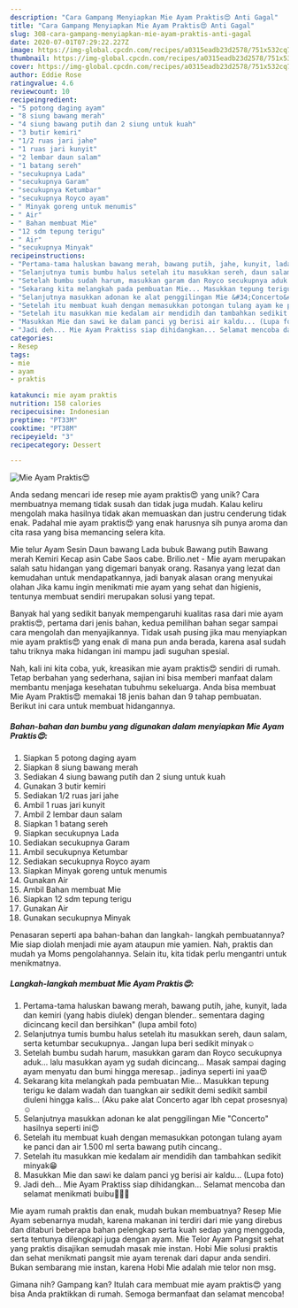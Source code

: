 ```yaml
---
description: "Cara Gampang Menyiapkan Mie Ayam Praktis😍 Anti Gagal"
title: "Cara Gampang Menyiapkan Mie Ayam Praktis😍 Anti Gagal"
slug: 308-cara-gampang-menyiapkan-mie-ayam-praktis-anti-gagal
date: 2020-07-01T07:29:22.227Z
image: https://img-global.cpcdn.com/recipes/a0315eadb23d2578/751x532cq70/mie-ayam-praktis😍-foto-resep-utama.jpg
thumbnail: https://img-global.cpcdn.com/recipes/a0315eadb23d2578/751x532cq70/mie-ayam-praktis😍-foto-resep-utama.jpg
cover: https://img-global.cpcdn.com/recipes/a0315eadb23d2578/751x532cq70/mie-ayam-praktis😍-foto-resep-utama.jpg
author: Eddie Rose
ratingvalue: 4.6
reviewcount: 10
recipeingredient:
- "5 potong daging ayam"
- "8 siung bawang merah"
- "4 siung bawang putih dan 2 siung untuk kuah"
- "3 butir kemiri"
- "1/2 ruas jari jahe"
- "1 ruas jari kunyit"
- "2 lembar daun salam"
- "1 batang sereh"
- "secukupnya Lada"
- "secukupnya Garam"
- "secukupnya Ketumbar"
- "secukupnya Royco ayam"
- " Minyak goreng untuk menumis"
- " Air"
- " Bahan membuat Mie"
- "12 sdm tepung terigu"
- " Air"
- "secukupnya Minyak"
recipeinstructions:
- "Pertama-tama haluskan bawang merah, bawang putih, jahe, kunyit, lada dan kemiri (yang habis diulek) dengan blender.. sementara daging dicincang kecil dan bersihkan&#34; (lupa ambil foto)"
- "Selanjutnya tumis bumbu halus setelah itu masukkan sereh, daun salam, serta ketumbar secukupnya.. Jangan lupa beri sedikit minyak☺️"
- "Setelah bumbu sudah harum, masukkan garam dan Royco secukupnya aduk... lalu masukkan ayam yg sudah dicincang... Masak sampai daging ayam menyatu dan bumi hingga meresap.. jadinya seperti ini yaa😍"
- "Sekarang kita melangkah pada pembuatan Mie... Masukkan tepung terigu ke dalam wadah dan tuangkan air sedikit demi sedikit sambil diuleni hingga kalis... (Aku pake alat Concerto agar lbh cepat prosesnya)☺️"
- "Selanjutnya masukkan adonan ke alat penggilingan Mie &#34;Concerto&#34; hasilnya seperti ini😍"
- "Setelah itu membuat kuah dengan memasukkan potongan tulang ayam ke panci dan air 1.500 ml serta bawang putih cincang.."
- "Setelah itu masukkan mie kedalam air mendidih dan tambahkan sedikit minyak😁"
- "Masukkan Mie dan sawi ke dalam panci yg berisi air kaldu... (Lupa foto)"
- "Jadi deh... Mie Ayam Praktiss siap dihidangkan... Selamat mencoba dan selamat menikmati buibu🤩🥰😍"
categories:
- Resep
tags:
- mie
- ayam
- praktis

katakunci: mie ayam praktis 
nutrition: 158 calories
recipecuisine: Indonesian
preptime: "PT33M"
cooktime: "PT38M"
recipeyield: "3"
recipecategory: Dessert

---
```



![Mie Ayam Praktis😍](https://img-global.cpcdn.com/recipes/a0315eadb23d2578/751x532cq70/mie-ayam-praktis😍-foto-resep-utama.jpg)

Anda sedang mencari ide resep mie ayam praktis😍 yang unik? Cara membuatnya memang tidak susah dan tidak juga mudah. Kalau keliru mengolah maka hasilnya tidak akan memuaskan dan justru cenderung tidak enak. Padahal mie ayam praktis😍 yang enak harusnya sih punya aroma dan cita rasa yang bisa memancing selera kita.

Mie telur Ayam Sesin Daun bawang Lada bubuk Bawang putih Bawang merah Kemiri Kecap asin Cabe Saos cabe. Brilio.net - Mie ayam merupakan salah satu hidangan yang digemari banyak orang. Rasanya yang lezat dan kemudahan untuk mendapatkannya, jadi banyak alasan orang menyukai olahan Jika kamu ingin menikmati mie ayam yang sehat dan higienis, tentunya membuat sendiri merupakan solusi yang tepat.

Banyak hal yang sedikit banyak mempengaruhi kualitas rasa dari mie ayam praktis😍, pertama dari jenis bahan, kedua pemilihan bahan segar sampai cara mengolah dan menyajikannya. Tidak usah pusing jika mau menyiapkan mie ayam praktis😍 yang enak di mana pun anda berada, karena asal sudah tahu triknya maka hidangan ini mampu jadi suguhan spesial.


Nah, kali ini kita coba, yuk, kreasikan mie ayam praktis😍 sendiri di rumah. Tetap berbahan yang sederhana, sajian ini bisa memberi manfaat dalam membantu menjaga kesehatan tubuhmu sekeluarga. Anda bisa membuat Mie Ayam Praktis😍 memakai 18 jenis bahan dan 9 tahap pembuatan. Berikut ini cara untuk membuat hidangannya.

<!--inarticleads1-->

##### Bahan-bahan dan bumbu yang digunakan dalam menyiapkan Mie Ayam Praktis😍:

1. Siapkan 5 potong daging ayam
1. Siapkan 8 siung bawang merah
1. Sediakan 4 siung bawang putih dan 2 siung untuk kuah
1. Gunakan 3 butir kemiri
1. Sediakan 1/2 ruas jari jahe
1. Ambil 1 ruas jari kunyit
1. Ambil 2 lembar daun salam
1. Siapkan 1 batang sereh
1. Siapkan secukupnya Lada
1. Sediakan secukupnya Garam
1. Ambil secukupnya Ketumbar
1. Sediakan secukupnya Royco ayam
1. Siapkan  Minyak goreng untuk menumis
1. Gunakan  Air
1. Ambil  Bahan membuat Mie
1. Siapkan 12 sdm tepung terigu
1. Gunakan  Air
1. Gunakan secukupnya Minyak


Penasaran seperti apa bahan-bahan dan langkah- langkah pembuatannya? Mie siap diolah menjadi mie ayam ataupun mie yamien. Nah, praktis dan mudah ya Moms pengolahannya. Selain itu, kita tidak perlu mengantri untuk menikmatnya. 

<!--inarticleads2-->

##### Langkah-langkah membuat Mie Ayam Praktis😍:

1. Pertama-tama haluskan bawang merah, bawang putih, jahe, kunyit, lada dan kemiri (yang habis diulek) dengan blender.. sementara daging dicincang kecil dan bersihkan&#34; (lupa ambil foto)
1. Selanjutnya tumis bumbu halus setelah itu masukkan sereh, daun salam, serta ketumbar secukupnya.. Jangan lupa beri sedikit minyak☺️
1. Setelah bumbu sudah harum, masukkan garam dan Royco secukupnya aduk... lalu masukkan ayam yg sudah dicincang... Masak sampai daging ayam menyatu dan bumi hingga meresap.. jadinya seperti ini yaa😍
1. Sekarang kita melangkah pada pembuatan Mie... Masukkan tepung terigu ke dalam wadah dan tuangkan air sedikit demi sedikit sambil diuleni hingga kalis... (Aku pake alat Concerto agar lbh cepat prosesnya)☺️
1. Selanjutnya masukkan adonan ke alat penggilingan Mie &#34;Concerto&#34; hasilnya seperti ini😍
1. Setelah itu membuat kuah dengan memasukkan potongan tulang ayam ke panci dan air 1.500 ml serta bawang putih cincang..
1. Setelah itu masukkan mie kedalam air mendidih dan tambahkan sedikit minyak😁
1. Masukkan Mie dan sawi ke dalam panci yg berisi air kaldu... (Lupa foto)
1. Jadi deh... Mie Ayam Praktiss siap dihidangkan... Selamat mencoba dan selamat menikmati buibu🤩🥰😍


Mie ayam rumah praktis dan enak, mudah bukan membuatnya? Resep Mie Ayam sebenarnya mudah, karena makanan ini terdiri dari mie yang direbus dan ditaburi beberapa bahan pelengkap serta kuah sedap yang menggoda, serta tentunya dilengkapi juga dengan ayam. Mie Telor Ayam Pangsit sehat yang praktis disajikan semudah masak mie instan. Hobi Mie solusi praktis dan sehat menikmati pangsit mie ayam terenak dari dapur anda sendiri. Bukan sembarang mie instan, karena Hobi Mie adalah mie telor non msg. 

Gimana nih? Gampang kan? Itulah cara membuat mie ayam praktis😍 yang bisa Anda praktikkan di rumah. Semoga bermanfaat dan selamat mencoba!
